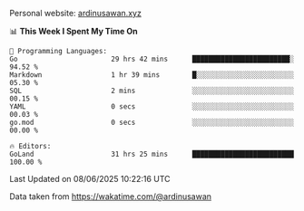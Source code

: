 Personal website: [ardinusawan.xyz](https://ardinusawan.xyz)

<!--START_SECTION:waka-->
📊 **This Week I Spent My Time On** 

```text
💬 Programming Languages: 
Go                       29 hrs 42 mins      ████████████████████████░   94.52 % 
Markdown                 1 hr 39 mins        █░░░░░░░░░░░░░░░░░░░░░░░░   05.30 % 
SQL                      2 mins              ░░░░░░░░░░░░░░░░░░░░░░░░░   00.15 % 
YAML                     0 secs              ░░░░░░░░░░░░░░░░░░░░░░░░░   00.03 % 
go.mod                   0 secs              ░░░░░░░░░░░░░░░░░░░░░░░░░   00.00 % 

🔥 Editors: 
GoLand                   31 hrs 25 mins      █████████████████████████   100.00 % 
```


 Last Updated on 08/06/2025 10:22:16 UTC
<!--END_SECTION:waka-->
Data taken from https://wakatime.com/@ardinusawan
